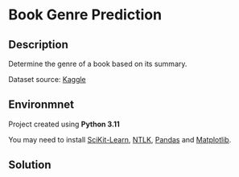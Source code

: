 # Book Genre Prediction

## Description

Determine the genre of a book based on its summary.

Dataset source: [Kaggle](https://www.kaggle.com/datasets/athu1105/book-genre-prediction/data)

## Environmnet

Project created using <b>Python 3.11</b>

You may need to install [SciKit-Learn](https://scikit-learn.org/), [NTLK](https://www.nltk.org/), [Pandas](https://pandas.pydata.org/) and [Matplotlib](https://matplotlib.org/).

## Solution
